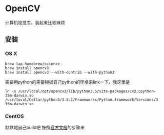 # OpenCV
计算机视觉库，装起来比较麻烦

## 安装
### OS X
```
brew tap homebrew/science
brew install opencv3
brew install opencv3 --with-contrib --with-python3
```
需要用python的需要根据自己python的环境来link一下，我这里是
```
ln -s /usr/local/opt/opencv3/lib/python3.5/site-packages/cv2.cpython-35m-darwin.so /usr/local/Cellar/python3/3.5.1/Frameworks/Python.framework/Versions/3.5/lib/python3.5/cv2.cpython-35m-darwin.so
```

### CentOS
默默地自己build吧
按照[官方文档](http://docs.opencv.org/master/dd/dd5/tutorial_py_setup_in_fedora.html#gsc.tab=0)的步骤来


